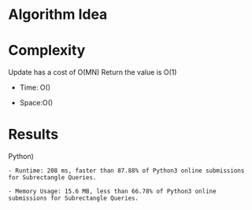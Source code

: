 # Algorithm Idea

# Complexity

Update has a cost of O(MN)
Return the value is O(1)

- Time: O()

- Space:O()

# Results

Python)

    - Runtime: 208 ms, faster than 87.88% of Python3 online submissions for Subrectangle Queries.

    - Memory Usage: 15.6 MB, less than 66.78% of Python3 online submissions for Subrectangle Queries.
